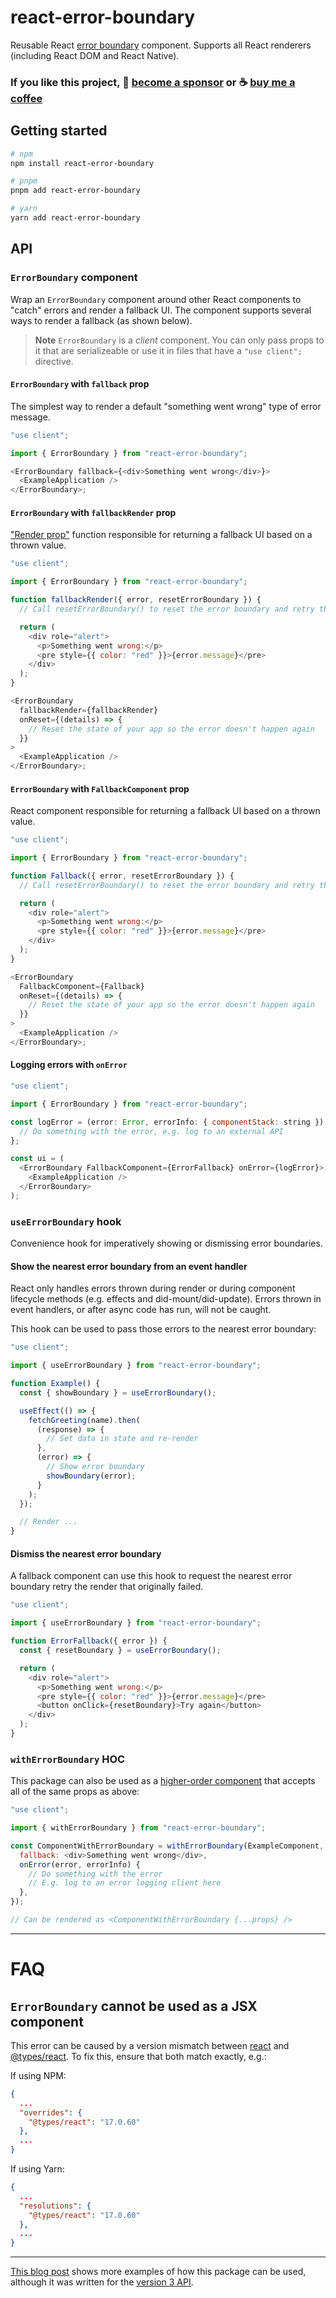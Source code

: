 # react-error-boundary

Reusable React [error boundary](https://react.dev/reference/react/Component#catching-rendering-errors-with-an-error-boundary) component. Supports all React renderers (including React DOM and React Native).

### If you like this project, 🎉 [become a sponsor](https://github.com/sponsors/bvaughn/) or ☕ [buy me a coffee](http://givebrian.coffee/)

## Getting started

```sh
# npm
npm install react-error-boundary

# pnpm
pnpm add react-error-boundary

# yarn
yarn add react-error-boundary
```

## API

### `ErrorBoundary` component

Wrap an `ErrorBoundary` component around other React components to "catch" errors and render a fallback UI. The component supports several ways to render a fallback (as shown below).

> **Note** `ErrorBoundary` is a _client_ component. You can only pass props to it that are serializeable or use it in files that have a `"use client";` directive.

#### `ErrorBoundary` with `fallback` prop

The simplest way to render a default "something went wrong" type of error message.

```js
"use client";

import { ErrorBoundary } from "react-error-boundary";

<ErrorBoundary fallback={<div>Something went wrong</div>}>
  <ExampleApplication />
</ErrorBoundary>;
```

#### `ErrorBoundary` with `fallbackRender` prop

["Render prop"](https://react.dev/reference/react/Children#calling-a-render-prop-to-customize-rendering) function responsible for returning a fallback UI based on a thrown value.

```js
"use client";

import { ErrorBoundary } from "react-error-boundary";

function fallbackRender({ error, resetErrorBoundary }) {
  // Call resetErrorBoundary() to reset the error boundary and retry the render.

  return (
    <div role="alert">
      <p>Something went wrong:</p>
      <pre style={{ color: "red" }}>{error.message}</pre>
    </div>
  );
}

<ErrorBoundary
  fallbackRender={fallbackRender}
  onReset={(details) => {
    // Reset the state of your app so the error doesn't happen again
  }}
>
  <ExampleApplication />
</ErrorBoundary>;
```

#### `ErrorBoundary` with `FallbackComponent` prop

React component responsible for returning a fallback UI based on a thrown value.

```js
"use client";

import { ErrorBoundary } from "react-error-boundary";

function Fallback({ error, resetErrorBoundary }) {
  // Call resetErrorBoundary() to reset the error boundary and retry the render.

  return (
    <div role="alert">
      <p>Something went wrong:</p>
      <pre style={{ color: "red" }}>{error.message}</pre>
    </div>
  );
}

<ErrorBoundary
  FallbackComponent={Fallback}
  onReset={(details) => {
    // Reset the state of your app so the error doesn't happen again
  }}
>
  <ExampleApplication />
</ErrorBoundary>;
```

#### Logging errors with `onError`

```js
"use client";

import { ErrorBoundary } from "react-error-boundary";

const logError = (error: Error, errorInfo: { componentStack: string }) => {
  // Do something with the error, e.g. log to an external API
};

const ui = (
  <ErrorBoundary FallbackComponent={ErrorFallback} onError={logError}>
    <ExampleApplication />
  </ErrorBoundary>
);
```

### `useErrorBoundary` hook

Convenience hook for imperatively showing or dismissing error boundaries.

#### Show the nearest error boundary from an event handler

React only handles errors thrown during render or during component lifecycle methods (e.g. effects and did-mount/did-update). Errors thrown in event handlers, or after async code has run, will not be caught.

This hook can be used to pass those errors to the nearest error boundary:

```js
"use client";

import { useErrorBoundary } from "react-error-boundary";

function Example() {
  const { showBoundary } = useErrorBoundary();

  useEffect(() => {
    fetchGreeting(name).then(
      (response) => {
        // Set data in state and re-render
      },
      (error) => {
        // Show error boundary
        showBoundary(error);
      }
    );
  });

  // Render ...
}
```

#### Dismiss the nearest error boundary

A fallback component can use this hook to request the nearest error boundary retry the render that originally failed.

```js
"use client";

import { useErrorBoundary } from "react-error-boundary";

function ErrorFallback({ error }) {
  const { resetBoundary } = useErrorBoundary();

  return (
    <div role="alert">
      <p>Something went wrong:</p>
      <pre style={{ color: "red" }}>{error.message}</pre>
      <button onClick={resetBoundary}>Try again</button>
    </div>
  );
}
```

### `withErrorBoundary` HOC

This package can also be used as a [higher-order component](https://legacy.reactjs.org/docs/higher-order-components.html) that accepts all of the same props as above:

```js
"use client";

import { withErrorBoundary } from "react-error-boundary";

const ComponentWithErrorBoundary = withErrorBoundary(ExampleComponent, {
  fallback: <div>Something went wrong</div>,
  onError(error, errorInfo) {
    // Do something with the error
    // E.g. log to an error logging client here
  },
});

// Can be rendered as <ComponentWithErrorBoundary {...props} />
```

---

# FAQ

## `ErrorBoundary` cannot be used as a JSX component

This error can be caused by a version mismatch between [react](https://npmjs.com/package/react) and [@types/react](https://npmjs.com/package/@types/react). To fix this, ensure that both match exactly, e.g.:

If using NPM:

```json
{
  ...
  "overrides": {
    "@types/react": "17.0.60"
  },
  ...
}
```

If using Yarn:

```json
{
  ...
  "resolutions": {
    "@types/react": "17.0.60"
  },
  ...
}
```

---

[This blog post](https://kentcdodds.com/blog/use-react-error-boundary-to-handle-errors-in-react) shows more examples of how this package can be used, although it was written for the [version 3 API](https://github.com/bvaughn/react-error-boundary/releases/tag/v3.1.4).
